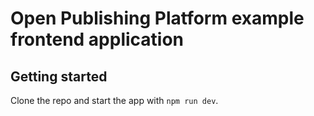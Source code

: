 # Open Publishing Platform example frontend application

## Getting started

Clone the repo and start the app with `npm run dev`.
